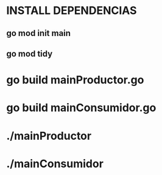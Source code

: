 # INSTALL DEPENDENCIAS
## go mod init main
## go mod tidy

# go build mainProductor.go
# go build mainConsumidor.go
# ./mainProductor 
# ./mainConsumidor